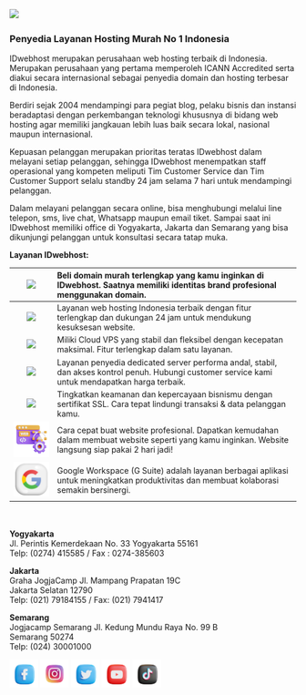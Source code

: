 [<img src="https://raw.githubusercontent.com/ardantus/gemes-bond/main/mark/media/image1.png" style="width:250px;height:auto" />](https://idwebhost.com/)

### Penyedia Layanan Hosting Murah No 1 Indonesia


IDwebhost merupakan perusahaan web hosting terbaik di Indonesia. Merupakan perusahaan yang pertama memperoleh ICANN Accredited serta diakui secara internasional sebagai penyedia domain dan hosting terbesar di Indonesia.

Berdiri sejak 2004 mendampingi para pegiat blog, pelaku bisnis dan instansi beradaptasi dengan perkembangan teknologi khususnya di bidang web hosting agar memiliki jangkauan lebih luas baik secara lokal, nasional maupun internasional.

Kepuasan pelanggan merupakan prioritas teratas IDwebhost dalam melayani setiap pelanggan, sehingga IDwebhost menempatkan staff operasional yang kompeten meliputi Tim Customer Service dan Tim Customer Support selalu standby 24 jam selama 7 hari untuk mendampingi pelanggan.

Dalam melayani pelanggan secara online, bisa menghubungi melalui line telepon, sms, live chat, Whatsapp maupun email tiket. Sampai saat ini IDwebhost memiliki office di Yogyakarta, Jakarta dan Semarang yang bisa dikunjungi pelanggan untuk konsultasi secara tatap muka.

**Layanan IDwebhost:**<br/>

| [<img src="https://raw.githubusercontent.com/ardantus/gemes-bond/main/mark/media/image12.png" style="height:auto; width:150px" />](https://idwebhost.com/domain-murah) |  ****Beli domain murah terlengkap yang kamu inginkan di IDwebhost. Saatnya memiliki identitas brand profesional menggunakan domain.**** |
 | :-: | :- |
 | [<img src="https://raw.githubusercontent.com/ardantus/gemes-bond/main/mark/media/image8.png" style="height:auto; width:150px" />](https://idwebhost.com/hosting-murah)  | Layanan web hosting Indonesia terbaik dengan fitur terlengkap dan dukungan 24 jam untuk mendukung kesuksesan website.                              |
 | [<img src="https://raw.githubusercontent.com/ardantus/gemes-bond/main/mark/media/image11.png" style="height:auto; width:150px" />](https://idwebhost.com/vps-murah)   | Miliki Cloud VPS yang stabil dan fleksibel dengan kecepatan maksimal. Fitur terlengkap dalam satu layanan.                                         |
 | [<img src="https://raw.githubusercontent.com/ardantus/gemes-bond/main/mark/media/image10.png" style="height:auto; width:150px" />](https://idwebhost.com/dedicated-server)      | Layanan penyedia dedicated server performa andal, stabil, dan akses kontrol penuh. Hubungi customer service kami untuk mendapatkan harga terbaik.  |
 | [<img src="https://raw.githubusercontent.com/ardantus/gemes-bond/main/mark/media/image13.png" style="height:auto; width:150px" />](https://idwebhost.com/ssl-murah)             | Tingkatkan keamanan dan kepercayaan bisnismu dengan sertifikat SSL. Cara tepat lindungi transaksi & data pelanggan kamu.                           |
 | [<img src="./media/image7.png" style="height:auto; width:150px" />](https://idwebhost.com/jasa-pembuatan-website) | Cara cepat buat website profesional. Dapatkan kemudahan dalam membuat website seperti yang kamu inginkan. Website langsung siap pakai 2 hari jadi! |
 | [<img src="./media/image2.png" style="height:auto; width:150px" />](https://idwebhost.com/gsuite)                 | Google Workspace (G Suite) adalah layanan berbagai aplikasi untuk meningkatkan produktivitas dan membuat kolaborasi semakin bersinergi.            |

<br/><br/>
**Yogyakarta**<br/>
Jl. Perintis Kemerdekaan No. 33 Yogyakarta 55161<br/>
Telp: (0274) 415585 / Fax : 0274-385603


**Jakarta**<br/>
Graha JogjaCamp Jl. Mampang Prapatan 19C <br/>
Jakarta Selatan 12790 <br/>
Telp: (021) 79184155 / Fax: (021) 7941417


**Semarang**<br/>
Jogjacamp Semarang Jl. Kedung Mundu Raya No. 99 B <br/>
Semarang 50274 <br/>
Telp: (024) 30001000


[<img src="./media/image3.png" style="width:auto;height:50px" />](https://www.facebook.com/idwebhost/)   [<img src="./media/image6.png"  style="width:auto;height:50px" />](https://instagram.com/idwebhostcom) [<img src="./media/image4.png"  style="width:auto;height:50px" />](https://twitter.com/idwebhost)   [<img src="./media/image9.png" style="width:auto;height:50px" />](https://www.youtube.com/c/IDwebhostdotcom)   [<img src="./media/image5.png" style="width:auto;height:50px" />](https://www.tiktok.com/@idwebhost)
